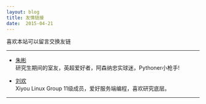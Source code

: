 ```yaml
---
layout: blog
title: 友情链接
date:  2015-04-21
---
```



喜欢本站可以留言交换友链




*****


* [朱彬](http://www.izhubin.cn/)  
    研究生期间的室友，英超爱好者，阿森纳忠实球迷，Pythoner小枪手!

* [刘欢](http://www.0xffffff.org/)  
    Xiyou Linux Group 11级成员，爱好服务端编程，喜欢研究底层。

*****

